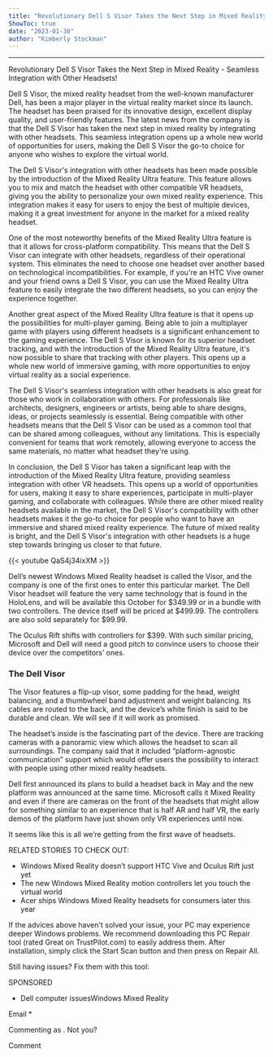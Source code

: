 ```yaml
---
title: "Revolutionary Dell S Visor Takes the Next Step in Mixed Reality - Seamless Integration with Other Headsets!"
ShowToc: true 
date: "2023-01-30"
author: "Kimberly Stockman"
---
```

*****
Revolutionary Dell S Visor Takes the Next Step in Mixed Reality - Seamless Integration with Other Headsets!

Dell S Visor, the mixed reality headset from the well-known manufacturer Dell, has been a major player in the virtual reality market since its launch. The headset has been praised for its innovative design, excellent display quality, and user-friendly features. The latest news from the company is that the Dell S Visor has taken the next step in mixed reality by integrating with other headsets. This seamless integration opens up a whole new world of opportunities for users, making the Dell S Visor the go-to choice for anyone who wishes to explore the virtual world.

The Dell S Visor's integration with other headsets has been made possible by the introduction of the Mixed Reality Ultra feature. This feature allows you to mix and match the headset with other compatible VR headsets, giving you the ability to personalize your own mixed reality experience. This integration makes it easy for users to enjoy the best of multiple devices, making it a great investment for anyone in the market for a mixed reality headset.

One of the most noteworthy benefits of the Mixed Reality Ultra feature is that it allows for cross-platform compatibility. This means that the Dell S Visor can integrate with other headsets, regardless of their operational system. This eliminates the need to choose one headset over another based on technological incompatibilities. For example, if you're an HTC Vive owner and your friend owns a Dell S Visor, you can use the Mixed Reality Ultra feature to easily integrate the two different headsets, so you can enjoy the experience together.

Another great aspect of the Mixed Reality Ultra feature is that it opens up the possibilities for multi-player gaming. Being able to join a multiplayer game with players using different headsets is a significant enhancement to the gaming experience. The Dell S Visor is known for its superior headset tracking, and with the introduction of the Mixed Reality Ultra feature, it's now possible to share that tracking with other players. This opens up a whole new world of immersive gaming, with more opportunities to enjoy virtual reality as a social experience.

The Dell S Visor's seamless integration with other headsets is also great for those who work in collaboration with others. For professionals like architects, designers, engineers or artists, being able to share designs, ideas, or projects seamlessly is essential. Being compatible with other headsets means that the Dell S Visor can be used as a common tool that can be shared among colleagues, without any limitations. This is especially convenient for teams that work remotely, allowing everyone to access the same materials, no matter what headset they're using.

In conclusion, the Dell S Visor has taken a significant leap with the introduction of the Mixed Reality Ultra feature, providing seamless integration with other VR headsets. This opens up a world of opportunities for users, making it easy to share experiences, participate in multi-player gaming, and collaborate with colleagues. While there are other mixed reality headsets available in the market, the Dell S Visor's compatibility with other headsets makes it the go-to choice for people who want to have an immersive and shared mixed reality experience. The future of mixed reality is bright, and the Dell S Visor's integration with other headsets is a huge step towards bringing us closer to that future.

{{< youtube QaS4j34ixXM >}} 



Dell’s newest Windows Mixed Reality headset is called the Visor, and the company is one of the first ones to enter this particular market. The Dell Visor headset will feature the very same technology that is found in the HoloLens, and will be available this October for $349.99 or in a bundle with two controllers. The device itself will be priced at $499.99. The controllers are also sold separately for $99.99.
 
The Oculus Rift shifts with controllers for $399. With such similar pricing, Microsoft and Dell will need a good pitch to convince users to choose their device over the competitors’ ones.
 
### The Dell Visor
 
The Visor features a flip-up visor, some padding for the head, weight balancing, and a thumbwheel band adjustment and weight balancing. Its cables are routed to the back, and the device’s white finish is said to be durable and clean. We will see if it will work as promised.
 
The headset’s inside is the fascinating part of the device. There are tracking cameras with a panoramic view which allows the headset to scan all surroundings. The company said that it included “platform-agnostic communication” support which would offer users the possibility to interact with people using other mixed reality headsets.
 
Dell first announced its plans to build a headset back in May and the new platform was announced at the same time. Microsoft calls it Mixed Reality and even if there are cameras on the front of the headsets that might allow for something similar to an experience that is half AR and half VR, the early demos of the platform have just shown only VR experiences until now.
 
It seems like this is all we’re getting from the first wave of headsets.
 
RELATED STORIES TO CHECK OUT:
 
- Windows Mixed Reality doesn’t support HTC Vive and Oculus Rift just yet
 - The new Windows Mixed Reality motion controllers let you touch the virtual world
 - Acer ships Windows Mixed Reality headsets for consumers later this year

 

 
If the advices above haven't solved your issue, your PC may experience deeper Windows problems. We recommend downloading this PC Repair tool (rated Great on TrustPilot.com) to easily address them. After installation, simply click the Start Scan button and then press on Repair All.
 
Still having issues? Fix them with this tool:
 
SPONSORED
 
- Dell computer issuesWindows Mixed Reality

 
Email * 
 

Commenting as .
Not you?

 
Comment 





